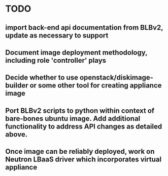 # TODO

## import back-end api documentation from BLBv2, update as necessary to support

## Document image deployment methodology, including role 'controller' plays

## Decide whether to use openstack/diskimage-builder or some other tool for creating appliance image

## Port BLBv2 scripts to python within context of bare-bones ubuntu image. Add additional functionality to address API changes as detailed above.

## Once image can be reliably deployed, work on Neutron LBaaS driver which incorporates virtual appliance
